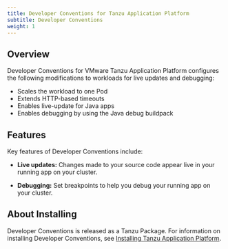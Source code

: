 ```yaml
---
title: Developer Conventions for Tanzu Application Platform
subtitle: Developer Conventions
weight: 1
---
```


## Overview

Developer Conventions for VMware Tanzu Application Platform configures the following modifications to workloads for live updates and debugging:

- Scales the workload to one Pod
- Extends HTTP-based timeouts
- Enables live-update for Java apps
- Enables debugging by using the Java debug buildpack

## Features

Key features of Developer Conventions include:

- **Live updates:** Changes made to your source code appear live in your running app on your cluster.

- **Debugging:** Set breakpoints to help you debug your running app on your cluster.

## About Installing

Developer Conventions is released as a Tanzu Package. For information on installing Developer Conventions, see [Installing Tanzu Application Platform](../install-intro.md).

